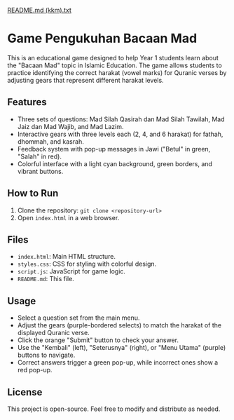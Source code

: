 [README.md (kkm).txt](https://github.com/user-attachments/files/22943626/README.md.kkm.txt)
<!-- README.md -->
# Game Pengukuhan Bacaan Mad

This is an educational game designed to help Year 1 students learn about the "Bacaan Mad" topic in Islamic Education. The game allows students to practice identifying the correct harakat (vowel marks) for Quranic verses by adjusting gears that represent different harakat levels.

## Features
- Three sets of questions: Mad Silah Qasirah dan Mad Silah Tawilah, Mad Jaiz dan Mad Wajib, and Mad Lazim.
- Interactive gears with three levels each (2, 4, and 6 harakat) for fathah, dhommah, and kasrah.
- Feedback system with pop-up messages in Jawi ("Betul" in green, "Salah" in red).
- Colorful interface with a light cyan background, green borders, and vibrant buttons.

## How to Run
1. Clone the repository: `git clone <repository-url>`
2. Open `index.html` in a web browser.

## Files
- `index.html`: Main HTML structure.
- `styles.css`: CSS for styling with colorful design.
- `script.js`: JavaScript for game logic.
- `README.md`: This file.

## Usage
- Select a question set from the main menu.
- Adjust the gears (purple-bordered selects) to match the harakat of the displayed Quranic verse.
- Click the orange "Submit" button to check your answer.
- Use the "Kembali" (left), "Seterusnya" (right), or "Menu Utama" (purple) buttons to navigate.
- Correct answers trigger a green pop-up, while incorrect ones show a red pop-up.

## License
This project is open-source. Feel free to modify and distribute as needed.
